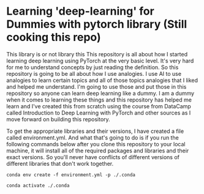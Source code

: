 # Learning 'deep-learning' for Dummies with pytorch library (Still cooking this repo)
 
 This library is or not library this This repository is all about how I started learning deep learning using PyTorch at the very basic level. It's very hard for me to understand concepts by just reading the definition. So this repository is going to be all about how I use analogies. I use AI to use analogies to learn certain topics and all of those topics analogies that I liked and helped me understand. I'm going to use those and put those in this repository so anyone can learn deep learning like a dummy. I am a dummy when it comes to learning these things and this repository has helped me learn and I've created this from scratch using the course from DataCamp called Introduction to Deep Learning with PyTorch and other sources as I move forward on building this repository.

 To get the appropriate libraries and their versions, I have created a file called environment.yml. And what that's going to do is if you run the following commands below after you clone this repository to your local machine, it will install all of the required packages and libraries and their exact versions. So you'll never have conflicts of different versions of different libraries that don't work together.

```
conda env create -f environment.yml -p ./.conda
```

```
conda activate ./.conda
```
